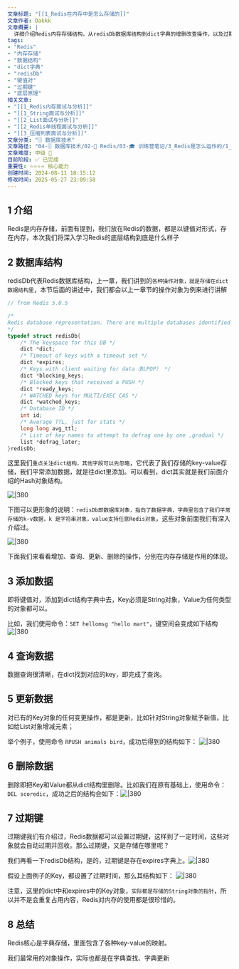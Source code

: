 ```yaml
---
文章标题: "[[1_Redis在内存中是怎么存储的]]" 
文章作者: Dakkk
文章概要: |
  详细介绍Redis内存存储结构，从redisDb数据库结构到dict字典的增删改查操作，以及过期键的存储机制，揭示Redis底层键值对存储原理。
tags:
- "Redis"
- "内存存储"
- "数据结构"
- "dict字典"
- "redisDb"
- "键值对"
- "过期键"
- "底层原理"
相关文章:
- "[[1_Redis内存面试与分析]]"
- "[[1_String面试与分析]]"
- "[[2_List面试与分析]]"
- "[[2_Redis单线程面试与分析]]"
- "[[3_压缩列表面试与分析]]"
文章分类: "🗄️ 数据库技术"
文章路径: "04-🗄️ 数据库技术/02-🔴 Redis/03-🎓 训练营笔记/3_Redis是怎么运作的/1_Redis在内存中是怎么存储的.md"
文章难度: 中级 🌳
目前阶段: ✅ 已完成
重要性: ⭐⭐⭐⭐ 核心能力
创建时间: 2024-08-11 18:15:12
修改时间: 2025-05-27 23:09:58
---
```


## 1 介绍

Redis是内存存储，前面有提到，我们放在Redis的数据，都是以键值对形式，存在内存，本次我们将深入学习Redis的底层结构到底是什么样子

## 2 数据库结构

redisDb代表Redis数据库结构，上一章，我们讲到的`各种操作对象，就是存储在dict数据结构里`，本节后面的讲述中，我们都会以上一章节的操作对象为例来进行讲解

```C
// from Redis 5.0.5

/*
Redis database representation. There are multiple databases identified by integers from 0 (the default database) up to the max configured database. The database number is the 'id' field in the structure.
*/
typedef struct redisDb{
	/* The keyspace for this DB */
	dict *dict;
	/* Timeout of keys with a timeout set */
	dict *expires;
	/* Keys with client waiting for data（BLPOP） */
	dict *blocking_keys;
	/* Blocked keys that received a PUSH */
	dict *ready_keys;
	/* WATCHED keys for MULTI/EXEC CAS */
	dict *watched_keys;
	/* Database ID */
	int id;
	/* Average TTL, just for stats */
	long long avg_ttl;
	/* List of key names to attempt to defrag one by one ,gradual */
	list *defrag_later;
}redisDb;
```

这里我们`重点关注dict结构，其他字段可以先忽略`，它代表了我们存储的key-value存储，我们平常添加数据，就是往dict里添加。可以看到，dict其实就是我们前面介绍的Hash对象结构。

![|380](https://my-obsidian-image.oss-cn-guangzhou.aliyuncs.com/2024/04/14f70e2cad9fc7f02127125aa68d8b1d.png)

下图可以更形象的说明：`redisDb即数据库对象，指向了数据字典，字典里包含了我们平常存储的k-v数据，k 是字符串对象，value支持任意Redis对象`，这些对象前面我们有深入介绍过。

![|380](https://my-obsidian-image.oss-cn-guangzhou.aliyuncs.com/2024/04/bc4e493b10c07eb34236f5d20934a2fe.png)

下面我们来看看增加、查询、更新、删除的操作，分别在内存存储是作用的体现。
## 3 添加数据

即将键值对，添加到dict结构字典中去，Key必须是String对象，Value为任何类型的对象都可以。

比如，我们使用命令：`SET hellomsg "hello mart"`，键空间会变成如下结构
![|380](https://my-obsidian-image.oss-cn-guangzhou.aliyuncs.com/2024/04/5fbda33063641c7ee52ab334af9aaaae.png)
## 4 查询数据

数据查询很清晰，在dict找到对应的key，即完成了查询。

## 5 更新数据

对已有的Key对象的任何变更操作，都是更新，比如针对String对象赋予新值，比如给List对象增减元素；

举个例子，使用命令 `RPUSH animals bird`，成功后得到的结构如下：
![|380](https://my-obsidian-image.oss-cn-guangzhou.aliyuncs.com/2024/04/3414334f762e009d9793e305b027b780.png)
## 6 删除数据

删除即把Key和Value都从dict结构里删除。比如我们在原有基础上，使用命令：`DEL scoredic`，成功之后的结构会如下：![|380](https://my-obsidian-image.oss-cn-guangzhou.aliyuncs.com/2024/04/2149fd05dcbacd1e122adf3eedba13c7.png)
## 7 过期键

过期键我们有介绍过，Redis数据都可以设置过期键，这样到了一定时间，这些对象就会自动过期并回收。那么过期键，又是存储在哪里呢？

我们再看一下redisDb结构，是的，过期键是存在expires字典上。![|380](https://my-obsidian-image.oss-cn-guangzhou.aliyuncs.com/2024/04/07b7487e7ce1a05af35ee9be8bdf03be.png)

假设上面例子的Key，都设置了过期时间，那么其结构如下：
![|380](https://my-obsidian-image.oss-cn-guangzhou.aliyuncs.com/2024/04/553ad5ecb0874fc9aaeb15544a244dda.png)

注意，这里的dict中和expires中的Key对象，`实际都是存储的String对象的指针`，所以并不是会重复占用内容，Redis对内存的使用都是很珍惜的。
## 8 总结

Redis核心是字典存储，里面包含了各种key-value的映射。

我们最常用的对象操作，实际也都是在字典查找、字典更新